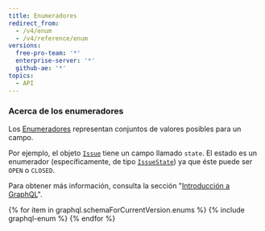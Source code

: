 ```yaml
---
title: Enumeradores
redirect_from:
  - /v4/enum
  - /v4/reference/enum
versions:
  free-pro-team: '*'
  enterprise-server: '*'
  github-ae: '*'
topics:
  - API
---
```


### Acerca de los enumeradores

Los [Enumeradores](https://graphql.github.io/graphql-spec/June2018/#sec-Enums) representan conjuntos de valores posibles para un campo.

Por ejemplo, el objeto [`Issue`](/graphql/reference/objects#issue) tiene un campo llamado `state`. El estado es un enumerador (específicamente, de tipo [`IssueState`](/graphql/reference/enums#issuestate)) ya que éste puede ser `OPEN` o `CLOSED`.

Para obtener más información, consulta la sección "[Introducción a GraphQL](/graphql/guides/introduction-to-graphql)".

{% for item in graphql.schemaForCurrentVersion.enums %}
  {% include graphql-enum %}
{% endfor %}
